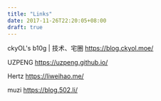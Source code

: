 ```yaml
---
title: "Links"
date: 2017-11-26T22:20:05+08:00
draft: true
---
```


ckyOL's b10g | 技术、宅圈 https://blog.ckyol.moe/

UZPENG https://uzpeng.github.io/

Hertz https://liweihao.me/

muzi https://blog.502.li/
